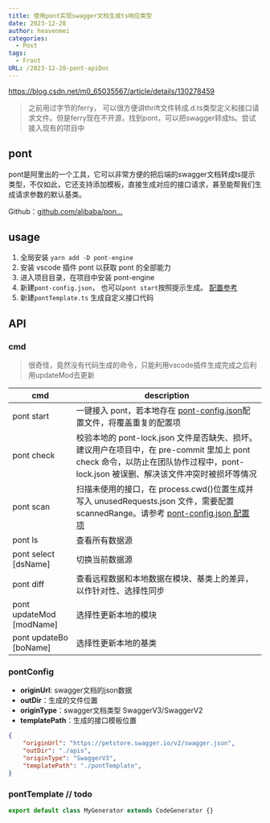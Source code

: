 ```yaml
---
title: 使用pont实现swagger文档生成ts响应类型
date: 2023-12-28
author: heavenmei
categories:
  - Post
tags:
  - Front
URL: /2023-12-28-pont-apiDoc
---
```

https://blog.csdn.net/m0_65035567/article/details/130278459

> 之前用过字节的ferry， 可以很方便讲thrift文件转成.d.ts类型定义和接口请求文件。但是ferry现在不开源，找到pont，可以把swagger转成ts。尝试接入现有的项目中

## pont
pont是阿里出的一个工具，它可以非常方便的把后端的swagger文档转成ts提示类型，不仅如此，它还支持添加模板，直接生成对应的接口请求，甚至能帮我们生成请求参数的默认基类。

Github：[github.com/alibaba/pon…](https://link.juejin.cn/?target=https%3A%2F%2Fgithub.com%2Falibaba%2Fpont "https://github.com/alibaba/pont")

## usage
1. 全局安装 `yarn add -D pont-engine`
2. 安装 vscode 插件 pont 以获取 pont 的全部能力
3. 进入项目目录，在项目中安装 pont-engine
4. 新建`pont-config.json`， 也可以`pont start`按照提示生成。 [配置参考](https://github.com/alibaba/pont/blob/master/docs/pontConfig.md)
5. 新建`pontTemplate.ts` 生成自定义接口代码

## API
### cmd

> 很奇怪，竟然没有代码生成的命令，只能利用vscode插件生成完成之后利用updateMod去更新



|  cmd |  description |
|---|---|
|pont start|一键接入 pont，若本地存在 [pont-config.json](https://github.com/alibaba/pont/blob/master/docs/pontConfig.md)配置文件，将覆盖重复的配置项|
|pont check|校验本地的 pont-lock.json 文件是否缺失、损坏。建议用户在项目中，在 pre-commit 里加上 pont check 命令，以防止在团队协作过程中，pont-lock.json 被误删、解决该文件冲突时被损坏等情况|
|pont scan|扫描未使用的接口，在 process.cwd()位置生成并写入 unusedRequests.json 文件，需要配置 scannedRange。请参考 [pont-config.json 配置项](https://github.com/alibaba/pont/blob/master/docs/pontConfig.md)|
|pont ls|查看所有数据源|
|pont select [dsName]|切换当前数据源|
|pont diff|查看远程数据和本地数据在模块、基类上的差异，以作针对性、选择性同步|
|pont updateMod [modName]|选择性更新本地的模块|
|pont updateBo [boName]|选择性更新本地的基类|

### pontConfig
- **originUrl**: swagger文档的json数据
- **outDir**：生成的文件位置
- **originType**：swagger文档类型 SwaggerV3/SwaggerV2
- **templatePath**：生成的接口模板位置

```json
{
    "originUrl": "https://petstore.swagger.io/v2/swagger.json",
    "outDir": "./apis",
    "originType": "SwaggerV3",
    "templatePath": "./pontTemplate",
}
```



### pontTemplate  // todo
```ts
export default class MyGenerator extends CodeGenerator {}
```